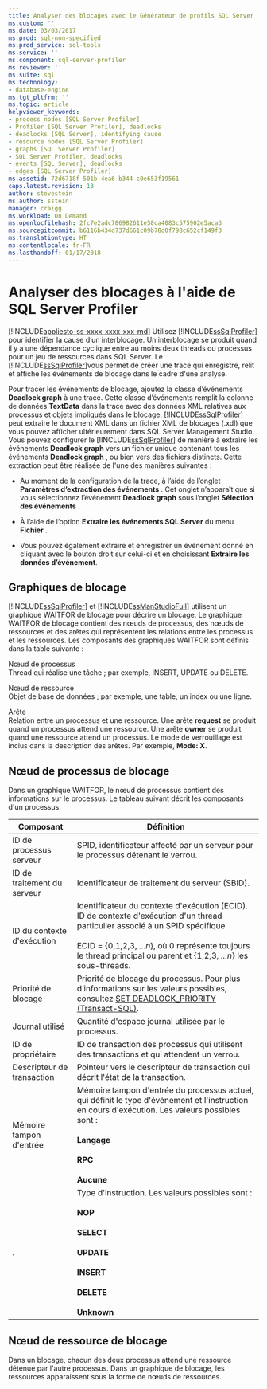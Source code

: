 ```yaml
---
title: Analyser des blocages avec le Générateur de profils SQL Server | Documents Microsoft
ms.custom: ''
ms.date: 03/03/2017
ms.prod: sql-non-specified
ms.prod_service: sql-tools
ms.service: ''
ms.component: sql-server-profiler
ms.reviewer: ''
ms.suite: sql
ms.technology:
- database-engine
ms.tgt_pltfrm: ''
ms.topic: article
helpviewer_keywords:
- process nodes [SQL Server Profiler]
- Profiler [SQL Server Profiler], deadlocks
- deadlocks [SQL Server], identifying cause
- resource nodes [SQL Server Profiler]
- graphs [SQL Server Profiler]
- SQL Server Profiler, deadlocks
- events [SQL Server], deadlocks
- edges [SQL Server Profiler]
ms.assetid: 72d6718f-501b-4ea6-b344-c0e653f19561
caps.latest.revision: 13
author: stevestein
ms.author: sstein
manager: craigg
ms.workload: On Demand
ms.openlocfilehash: 2fc7e2adc786982611e58ca4083c575902e5aca3
ms.sourcegitcommit: b6116b434d737d661c09b78d0f798c652cf149f3
ms.translationtype: HT
ms.contentlocale: fr-FR
ms.lasthandoff: 01/17/2018
---
```

# <a name="analyze-deadlocks-with-sql-server-profiler"></a>Analyser des blocages à l'aide de SQL Server Profiler
[!INCLUDE[appliesto-ss-xxxx-xxxx-xxx-md](../../includes/appliesto-ss-xxxx-xxxx-xxx-md.md)] Utilisez [!INCLUDE[ssSqlProfiler](../../includes/sssqlprofiler-md.md)] pour identifier la cause d’un interblocage. Un interblocage se produit quand il y a une dépendance cyclique entre au moins deux threads ou processus pour un jeu de ressources dans SQL Server. Le [!INCLUDE[ssSqlProfiler](../../includes/sssqlprofiler-md.md)]vous permet de créer une trace qui enregistre, relit et affiche les événements de blocage dans le cadre d'une analyse.  
  
 Pour tracer les événements de blocage, ajoutez la classe d’événements **Deadlock graph** à une trace. Cette classe d’événements remplit la colonne de données **TextData** dans la trace avec des données XML relatives aux processus et objets impliqués dans le blocage. [!INCLUDE[ssSqlProfiler](../../includes/sssqlprofiler-md.md)] peut extraire le document XML dans un fichier XML de blocages (.xdl) que vous pouvez afficher ultérieurement dans SQL Server Management Studio. Vous pouvez configurer le [!INCLUDE[ssSqlProfiler](../../includes/sssqlprofiler-md.md)] de manière à extraire les événements **Deadlock graph** vers un fichier unique contenant tous les événements **Deadlock graph** , ou bien vers des fichiers distincts. Cette extraction peut être réalisée de l'une des manières suivantes :  
  
-   Au moment de la configuration de la trace, à l’aide de l’onglet **Paramètres d’extraction des événements** . Cet onglet n’apparaît que si vous sélectionnez l’événement **Deadlock graph** sous l’onglet **Sélection des événements** .  
  
-   À l’aide de l’option **Extraire les événements SQL Server** du menu **Fichier** .  
  
-   Vous pouvez également extraire et enregistrer un événement donné en cliquant avec le bouton droit sur celui-ci et en choisissant **Extraire les données d’événement**.  
  
## <a name="deadlock-graphs"></a>Graphiques de blocage  
 [!INCLUDE[ssSqlProfiler](../../includes/sssqlprofiler-md.md)] et [!INCLUDE[ssManStudioFull](../../includes/ssmanstudiofull-md.md)] utilisent un graphique WAITFOR de blocage pour décrire un blocage. Le graphique WAITFOR de blocage contient des nœuds de processus, des nœuds de ressources et des arêtes qui représentent les relations entre les processus et les ressources. Les composants des graphiques WAITFOR sont définis dans la table suivante :  
  
 Nœud de processus  
 Thread qui réalise une tâche ; par exemple, INSERT, UPDATE ou DELETE.  
  
 Nœud de ressource  
 Objet de base de données ; par exemple, une table, un index ou une ligne.  
  
 Arête  
 Relation entre un processus et une ressource. Une arête **request** se produit quand un processus attend une ressource. Une arête **owner** se produit quand une ressource attend un processus. Le mode de verrouillage est inclus dans la description des arêtes. Par exemple, **Mode: X**.  
  
## <a name="deadlock-process-node"></a>Nœud de processus de blocage  
 Dans un graphique WAITFOR, le nœud de processus contient des informations sur le processus. Le tableau suivant décrit les composants d'un processus.  
  
|Composant|Définition|  
|---------------|----------------|  
|ID de processus serveur|SPID, identificateur affecté par un serveur pour le processus détenant le verrou.|  
|ID de traitement du serveur|Identificateur de traitement du serveur (SBID).|  
|ID du contexte d'exécution|Identificateur du contexte d'exécution (ECID). ID de contexte d'exécution d'un thread particulier associé à un SPID spécifique<br /><br /> ECID = {0,1,2,3, *...n*}, où 0 représente toujours le thread principal ou parent et {1,2,3, *...n*} les sous-threads.|  
|Priorité de blocage|Priorité de blocage du processus. Pour plus d’informations sur les valeurs possibles, consultez [SET DEADLOCK_PRIORITY &#40;Transact-SQL&#41;](../../t-sql/statements/set-deadlock-priority-transact-sql.md).|  
|Journal utilisé|Quantité d'espace journal utilisée par le processus.|  
|ID de propriétaire|ID de transaction des processus qui utilisent des transactions et qui attendent un verrou.|  
|Descripteur de transaction|Pointeur vers le descripteur de transaction qui décrit l'état de la transaction.|  
|Mémoire tampon d'entrée|Mémoire tampon d'entrée du processus actuel, qui définit le type d'événement et l'instruction en cours d'exécution. Les valeurs possibles sont :<br /><br /> **Langage**<br /><br /> **RPC**<br /><br /> **Aucune**|  
|.|Type d'instruction. Les valeurs possibles sont :<br /><br /> **NOP**<br /><br /> **SELECT**<br /><br /> **UPDATE**<br /><br /> **INSERT**<br /><br /> **DELETE**<br /><br /> **Unknown**|  
  
## <a name="deadlock-resource-node"></a>Nœud de ressource de blocage  
 Dans un blocage, chacun des deux processus attend une ressource détenue par l'autre processus. Dans un graphique de blocage, les ressources apparaissent sous la forme de nœuds de ressources.  
  
  
